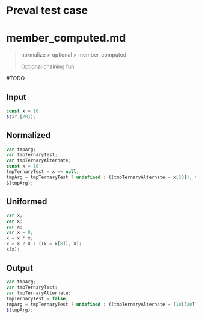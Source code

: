 # Preval test case

# member_computed.md

> normalize > optional > member_computed
>
> Optional chaining fun

#TODO

## Input

`````js filename=intro
const x = 10;
$(x?.[20]);
`````

## Normalized

`````js filename=intro
var tmpArg;
var tmpTernaryTest;
var tmpTernaryAlternate;
const x = 10;
tmpTernaryTest = x == null;
tmpArg = tmpTernaryTest ? undefined : ((tmpTernaryAlternate = x[20]), tmpTernaryAlternate);
$(tmpArg);
`````

## Uniformed

`````js filename=intro
var x;
var x;
var x;
var x = 8;
x = x * x;
x = x ? x : ((x = x[8]), x);
x(x);
`````

## Output

`````js filename=intro
var tmpArg;
var tmpTernaryTest;
var tmpTernaryAlternate;
tmpTernaryTest = false;
tmpArg = tmpTernaryTest ? undefined : ((tmpTernaryAlternate = (10)[20]), tmpTernaryAlternate);
$(tmpArg);
`````
